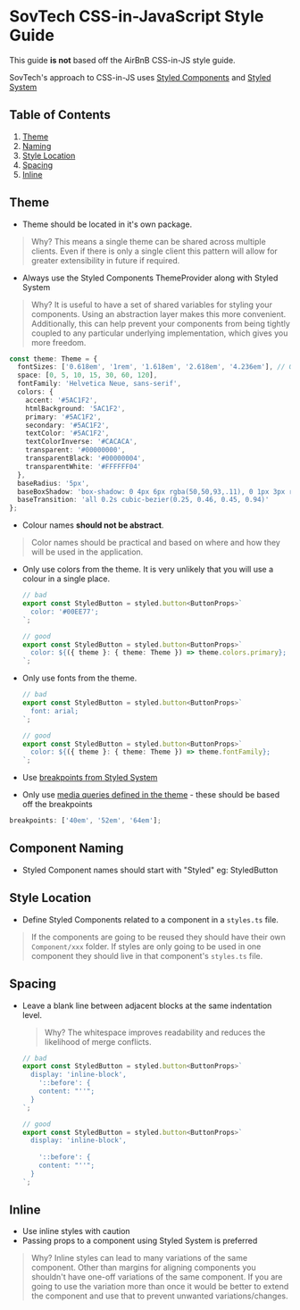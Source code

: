 # SovTech CSS-in-JavaScript Style Guide

This guide **is not** based off the AirBnB CSS-in-JS style guide.

SovTech's approach to CSS-in-JS uses [Styled Components](https://styled-components.com) and [Styled System](https://styled-system.com)

## Table of Contents

1. [Theme](#theme)
1. [Naming](#component-naming)
1. [Style Location](#style-location)
1. [Spacing](#spacing)
1. [Inline](#inline)

## Theme

- Theme should be located in it's own package. 

> Why? This means a single theme can be shared across multiple clients. Even if there is only a single client this pattern will allow for greater extensibility in future if required.

- Always use the Styled Components ThemeProvider along with Styled System

> Why? It is useful to have a set of shared variables for styling your components. Using an abstraction layer makes this more convenient. Additionally, this can help prevent your components from being tightly coupled to any particular underlying implementation, which gives you more freedom.

```typescript
const theme: Theme = {
  fontSizes: ['0.618em', '1rem', '1.618em', '2.618em', '4.236em'], // Golden ratio
  space: [0, 5, 10, 15, 30, 60, 120],
  fontFamily: 'Helvetica Neue, sans-serif',
  colors: {
    accent: '#5AC1F2',
    htmlBackground: '5AC1F2',
    primary: '#5AC1F2',
    secondary: '#5AC1F2',
    textColor: '#5AC1F2',
    textColorInverse: '#CACACA',
    transparent: '#00000000',
    transparentBlack: '#00000004',
    transparentWhite: '#FFFFFF04'
  },
  baseRadius: '5px',
  baseBoxShadow: 'box-shadow: 0 4px 6px rgba(50,50,93,.11), 0 1px 3px rgba(0,0,0,.08)',
  baseTransition: 'all 0.2s cubic-bezier(0.25, 0.46, 0.45, 0.94)'
};
```

- Colour names **should not be abstract**. 

> Color names should be practical and based on where and how they will be used in the application.

- Only use colors from the theme. It is very unlikely that you will use a colour in a single place.

  ```typescript
  // bad
  export const StyledButton = styled.button<ButtonProps>`
    color: '#00EE77';
  `;

  // good
  export const StyledButton = styled.button<ButtonProps>`
    color: ${({ theme }: { theme: Theme }) => theme.colors.primary};
  `;
  ```

- Only use fonts from the theme.

  ```typescript
  // bad
  export const StyledButton = styled.button<ButtonProps>`
    font: arial;
  `;

  // good
  export const StyledButton = styled.button<ButtonProps>`
    color: ${({ theme }: { theme: Theme }) => theme.fontFamily};
  `;
  ```

- Use [breakpoints from Styled System](https://styled-system.com/theme-specification/#breakpoints)

- Only use [media queries defined in the theme](https://styled-system.com/theme-specification/#media-queries) - these should be based off the breakpoints


```typescript
breakpoints: ['40em', '52em', '64em'];
```

## Component Naming

- Styled Component names should start with "Styled" eg: StyledButton

## Style Location

- Define Styled Components related to a component in a `styles.ts` file.

> If the components are going to be reused they should have their own `Component/xxx` folder. 
If styles are only going to be used in one component they should live in that component's `styles.ts` file.

## Spacing

- Leave a blank line between adjacent blocks at the same indentation level.

  > Why? The whitespace improves readability and reduces the likelihood of merge conflicts.

  ```typescript
  // bad
  export const StyledButton = styled.button<ButtonProps>`
    display: 'inline-block',
      '::before': {
      content: "''";
    }
  `;

  // good
  export const StyledButton = styled.button<ButtonProps>`
    display: 'inline-block',
    
      '::before': {
      content: "''";
    }
  `;
  ```

## Inline

- Use inline styles with caution
- Passing props to a component using Styled System is preferred

> Why? Inline styles can lead to many variations of the same component. Other than margins for aligning components you shouldn't have one-off variations of the same component. If you are going to use the variation more than once it would be better to extend the component and use that to prevent unwanted variations/changes. 
